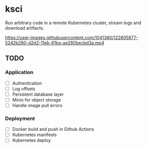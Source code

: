 # ksci
Run arbitrary code in a remote Kubernetes cluster, stream logs and download artifacts. 

https://user-images.githubusercontent.com/1041380/122805877-5242b280-d2d2-11eb-81ba-ae280becbd3a.mp4

## TODO
### Application
- [ ] Authentication
- [ ] Log offsets
- [ ] Persistent database layer
- [ ] Minio for object storage
- [ ] Handle image pull errors
### Deployment
- [ ] Docker build and push in Github Actions
- [ ] Kubernetes manifests
- [ ] Kubernetes deploy
